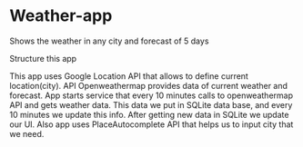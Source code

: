 # Weather-app
Shows the weather in any city and forecast of 5 days

Structure this app

This app uses Google Location API that allows to define current location(city).
API Openweathermap provides data of current weather and forecast. App starts service that every 10 minutes calls to 
openweathermap API and gets weather data. This data we put in SQLite data base, and every 10 minutes we update this 
info. After getting new data in SQLite we update our UI.
Also app uses PlaceAutocomplete API that helps us to input city that we need.
